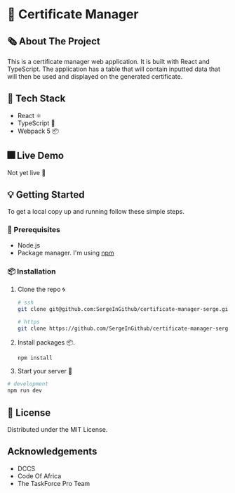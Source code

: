 # 📰 Certificate Manager

## 🗞️ About The Project

This is a certificate manager web application. It is built with React and TypeScript. The application has a table that will contain inputted data that will then be used and displayed on the generated certificate.

## 🔮 Tech Stack

- React ⚛
- TypeScript 🦕
- Webpack 5 📦

## 🎆 Live Demo

Not yet live 🙂

## 💡 Getting Started

To get a local copy up and running follow these simple steps.

### 🚨 Prerequisites

- Node.js
- Package manager. I'm using [npm](https://www.npmjs.com)

### 📦 Installation

1. Clone the repo 🌀

   ```sh
   # ssh
   git clone git@github.com:SergeInGithub/certificate-manager-serge.git

   # https
   git clone https://github.com/SergeInGithub/certificate-manager-serge.git
   ```

2. Install packages 📦.

   ```sh
   npm install
   ```

3. Start your server 🌅

```sh
# development
npm run dev
```

## 🪪 License

Distributed under the MIT License.

## Acknowledgements

- DCCS
- Code Of Africa
- The TaskForce Pro Team

